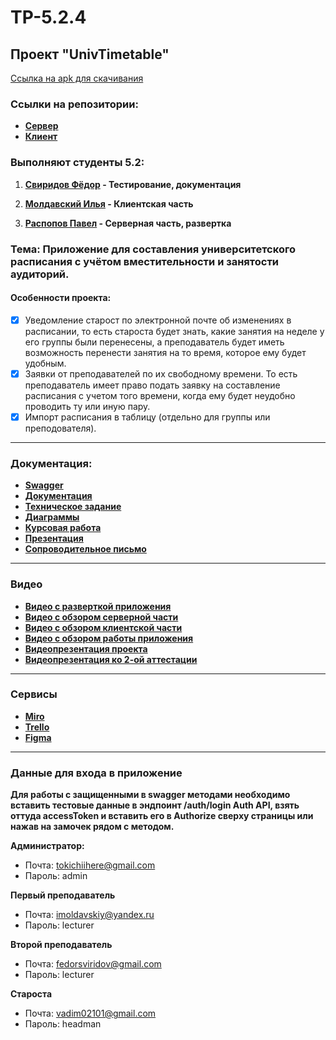 # TP-5.2.4
## Проект "UnivTimetable"
[Ссылка на apk для скачивания](https://disk.yandex.ru/d/n7C_bAs3YcRWrA)
### Ссылки на репозитории:
- **[Сервер](https://github.com/tukitoki/UnivTimeTable-backend)**
- **[Клиент](https://github.com/iIlyaM/UnivTimeTable)**

### Выполняют студенты 5.2:

1. **[Свиридов Фёдор](https://github.com/FedotBegemot) - Тестирование, документация**

2. **[Молдавский Илья](https://github.com/iIlyaM) - Клиентская часть**

3. **[Распопов Павел](https://github.com/tukitoki) -  Серверная часть, развертка**

### Тема: Приложение для составления университетского расписания с учётом вместительности и занятости аудиторий.

#### Особенности проекта:
- [X] Уведомление старост по электронной почте об изменениях в расписании, то есть староста будет знать, 
какие занятия на неделе у его группы были перенесены, а преподаватель будет иметь возможность перенести занятия на то время, 
которое ему будет удобным.
- [X] Заявки от преподавателей по их свободному времени. То есть преподаватель имеет право подать заявку на составление расписания
с учетом того времени, когда ему будет неудобно проводить ту или иную пару.
- [X] Импорт расписания в таблицу (отдельно для группы или преподователя).
----
### Документация:

- **[Swagger](https://timetable-service-tukitoki.cloud.okteto.net/api/timetable/swagger-ui/index.html)**
- **[Документация](https://github.com/FedotBegemot/TP-5.2.4/tree/main/%D0%94%D0%BE%D0%BA%D1%83%D0%BC%D0%B5%D0%BD%D1%82%D0%B0%D1%86%D0%B8%D1%8F)**
- **[Техническое задание](https://github.com/FedotBegemot/TP-5.2.4/blob/main/%D0%94%D0%BE%D0%BA%D1%83%D0%BC%D0%B5%D0%BD%D1%82%D0%B0%D1%86%D0%B8%D1%8F/%D0%A2%D0%97.pdf)**
- **[Диаграммы](https://github.com/FedotBegemot/TP-5.2.4/tree/main/%D0%94%D0%B8%D0%B0%D0%B3%D1%80%D0%B0%D0%BC%D0%BC%D1%8B)**
- **[Курсовая работа](https://github.com/FedotBegemot/TP-5.2.4/blob/main/%D0%94%D0%BE%D0%BA%D1%83%D0%BC%D0%B5%D0%BD%D1%82%D0%B0%D1%86%D0%B8%D1%8F/%D0%9A%D1%83%D1%80%D1%81%D0%BE%D0%B2%D0%B0%D1%8F%20%D1%80%D0%B0%D0%B1%D0%BE%D1%82%D0%B0.pdf)**
- **[Презентация](https://github.com/FedotBegemot/TP-5.2.4/blob/main/%D0%94%D0%BE%D0%BA%D1%83%D0%BC%D0%B5%D0%BD%D1%82%D0%B0%D1%86%D0%B8%D1%8F/%D0%9F%D1%80%D0%B5%D0%B7%D0%B5%D0%BD%D1%82%D0%B0%D1%86%D0%B8%D1%8F%20UnivTimetable.pptx)**
- **[Сопроводительное письмо](https://github.com/FedotBegemot/TP-5.2.4/blob/main/%D0%94%D0%BE%D0%BA%D1%83%D0%BC%D0%B5%D0%BD%D1%82%D0%B0%D1%86%D0%B8%D1%8F/%D0%A1%D0%BE%D0%BF%D1%80%D0%BE%D0%B2%D0%BE%D0%B4%D0%B8%D1%82%D0%B5%D0%BB%D1%8C%D0%BD%D0%BE%D0%B5%20%D0%BF%D0%B8%D1%81%D1%8C%D0%BC%D0%BE.pdf)**
----
### Видео
- **[Видео с разверткой приложения](https://drive.google.com/file/d/1rNxTRaGGJJ9GSQZN18S5ubT-92ooTjml/view?usp=sharing)**
- **[Видео с обзором серверной части](https://drive.google.com/file/d/1inpzktzGy71LYXlpLfpjdgTwy7ueqlbL/view?usp=sharing)**
- **[Видео с обзором клиентской части](https://disk.yandex.ru/i/xJyqRyPNcHHXgg)**
- **[Видео с обзором работы приложения](https://youtu.be/yq1IhHU8ydc)**
- **[Видеопрезентация проекта](https://youtu.be/Ukrr0Sgoo5k)**
- **[Видеопрезентация ко 2-ой аттестации](https://youtu.be/xL2jRJXNqe0)**
------
### Сервисы
- **[Miro](https://miro.com/app/board/uXjVPhSKaX0=/?share_link_id=911852827355)**
- **[Trello](https://trello.com/b/Q9oCXbbY/%D1%81%D0%BE%D1%81%D1%82%D0%B0%D0%B2%D0%BB%D0%B5%D0%BD%D0%B8%D0%B5-%D1%80%D0%B0%D1%81%D0%BF%D0%B8%D1%81%D0%B0%D0%BD%D0%B8%D1%8F)**
- **[Figma](https://www.figma.com/file/m2anmNcEu5ZxfiYcXzP4Pk/UnivTimeTable?node-id=0-1&t=TBJTWewhOpbanF8w-0)**
---
### Данные для входа в приложение

**Для работы с защищенными в swagger методами необходимо вставить
тестовые данные в эндпоинт /auth/login Auth API, взять оттуда accessToken 
и вставить его в Authorize сверху страницы или нажав на замочек рядом с методом.**

**Администратор:**
- Почта: tokichiihere@gmail.com
- Пароль: admin

**Первый преподаватель**
- Почта: imoldavskiy@yandex.ru
- Пароль: lecturer

**Второй преподаватель**
- Почта: fedorsviridov@gmail.com
- Пароль: lecturer

**Староста**
- Почта: vadim02101@gmail.com
- Пароль: headman
